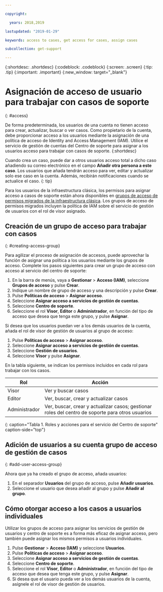 ```yaml
---

copyright:

  years: 2018,2019

lastupdated: "2019-01-29"

keywords: access to cases, get access for cases, assign cases

subcollection: get-support

---
```



{:shortdesc: .shortdesc}
{:codeblock: .codeblock}
{:screen: .screen}
{:tip: .tip}
{:important: .important}
{:new_window: target="_blank"}

# Asignación de acceso de usuario para trabajar con casos de soporte
{: #access}

De forma predeterminada, los usuarios de una cuenta no tienen acceso para crear, actualizar, buscar o ver casos. Como propietario de la cuenta, debe proporcionar acceso a los usuarios mediante la asignación de una política de acceso de Identity and Access Management (IAM). Utilice el servicio de gestión de cuentas del Centro de soporte para asignar a los usuarios acceso para trabajar con casos de soporte. 
{:shortdesc}

Cuando crea un caso, puede dar a otros usuarios acceso total a dicho caso añadiendo su correo electrónico en el campo **Añadir otra persona a este caso**. Los usuarios que añada tendrán acceso para ver, editar y actualizar solo ese caso en la cuenta. Además, recibirán notificaciones cuando se actualice el caso.
{: tip}

Para los usuarios de la infraestructura clásica, los permisos para asignar acceso a casos de soporte están ahora disponibles en [grupos de acceso de permisos migrados de la infraestructura clásica](/docs/iam?topic=iam-predefined#predefined). Los grupos de acceso de permisos migrados incluyen la política de IAM sobre el servicio de gestión de usuarios con el rol de visor asignado.

## Creación de un grupo de acceso para trabajar con casos
{: #creating-access-group}

Para agilizar el proceso de asignación de accesos, puede aprovechar la función de asignar una política a los usuarios mediante los grupos de acceso. Complete los pasos siguientes para crear un grupo de acceso con acceso al servicio del centro de soporte:

1. En la barra de menús, vaya a **Gestionar** &gt; **Acceso (IAM)**, seleccione **Grupos de acceso** y pulse **Crear**. 
2. Indique un nombre de grupo de acceso y una descripción y pulse **Crear**. 
3. Pulse **Políticas de acceso** > **Asignar acceso**.
4. Seleccione **Asignar acceso a servicios de gestión de cuentas**.
5. Seleccione **Centro de soporte**.
6. Seleccione el rol **Visor**, **Editor** o **Administrador**, en función del tipo de acceso que desea que tenga este grupo, y pulse **Asignar**.

Si desea que los usuarios puedan ver a los demás usuarios de la cuenta, añada el rol de visor de gestión de usuarios al grupo de acceso:

1. Pulse **Políticas de acceso** > **Asignar acceso**.
2. Seleccione **Asignar acceso a servicios de gestión de cuentas**.
3. Seleccione **Gestión de usuarios**.
4. Seleccione **Visor** y pulse **Asignar**.

En la tabla siguiente, se indican los permisos incluidos en cada rol para trabajar con los casos.

| Rol | Acción | 
|--------|---------------|
|Visor  | Ver y buscar casos |
|Editor | Ver, buscar, crear y actualizar casos|
|Administrador | Ver, buscar, crear y actualizar casos; gestionar roles del centro de soporte para otros usuarios|
{: caption="Tabla 1. Roles y acciones para el servicio del Centro de soporte" caption-side="top"}

## Adición de usuarios a su cuenta grupo de acceso de gestión de casos
{: #add-user-access-group} 

Ahora que ya ha creado el grupo de acceso, añada usuarios:

1. En el separador **Usuarios** del grupo de acceso, pulse **Añadir usuarios**.
2. Seleccione el usuario que desea añadir al grupo y pulse **Añadir al grupo**.

## Cómo otorgar acceso a los casos a usuarios individuales 

Utilizar los grupos de acceso para asignar los servicios de gestión de usuarios y centro de soporte es a forma más eficaz de asignar acceso, pero también puede asignar los mismos permisos a usuarios individuales. 

1. Pulse **Gestionar** &gt; **Acceso (IAM)** y seleccione **Usuarios**. 
2. Pulse **Políticas de acceso** > **Asignar acceso**.
3. Seleccione **Asignar acceso a servicios de gestión de cuentas**.
4. Seleccione **Centro de soporte**.
5. Seleccione el rol **Visor**, **Editor** o **Administrador**, en función del tipo de acceso que desea que tenga este grupo, y pulse **Asignar**.
6. Si desea que el usuario pueda ver a los demás usuarios de la cuenta, asígnele el rol de visor de gestión de usuarios. 
